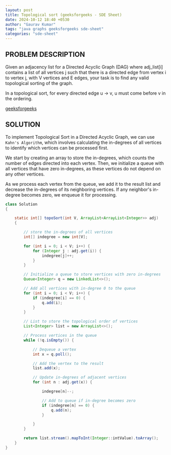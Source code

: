 ```yaml
---
layout: post
title: Topological sort (geeksforgeeks - SDE Sheet)
date: 2024-10-12 18:40 +0530
author: "Gaurav Kumar"
tags: "java graphs geeksforgeeks sde-sheet"
categories: "sde-sheet"
---
```


## PROBLEM DESCRIPTION

Given an adjacency list for a Directed Acyclic Graph (DAG) where adj_list[i] contains a list of all vertices j such that there is a directed edge from vertex i to vertex j, with V vertices and E edges, your task is to find any valid topological sorting of the graph.

In a topological sort, for every directed edge u -> v, u must come before v in the ordering.

[geeksforgeeks](https://www.geeksforgeeks.org/problems/topological-sort/1?page=9)

## SOLUTION

To implement Topological Sort in a Directed Acyclic Graph, we can use `Kahn's Algorithm`, which involves calculating the in-degrees of all vertices to identify which vertices can be processed first.

We start by creating an array to store the in-degrees, which counts the number of edges directed into each vertex. Then, we initialize a queue with all vertices that have zero in-degrees, as these vertices do not depend on any other vertices.

As we process each vertex from the queue, we add it to the result list and decrease the in-degrees of its neighboring vertices. If any neighbor's in-degree becomes zero, we enqueue it for processing.

```java
class Solution
{

    static int[] topoSort(int V, ArrayList<ArrayList<Integer>> adj)
    {

        // store the in-degrees of all vertices
        int[] indegree = new int[V];

        for (int i = 0; i < V; i++) {
            for (Integer j : adj.get(i)) {
                indegree[j]++;
            }
        }

        // Initialize a queue to store vertices with zero in-degrees
        Queue<Integer> q = new LinkedList<>();

        // Add all vertices with in-degree 0 to the queue
        for (int i = 0; i < V; i++) {
            if (indegree[i] == 0) {
                q.add(i);
            }
        }

        // List to store the topological order of vertices
        List<Integer> list = new ArrayList<>();

        // Process vertices in the queue
        while (!q.isEmpty()) {

            // Dequeue a vertex
            int x = q.poll();

            // Add the vertex to the result
            list.add(x);

            // Update in-degrees of adjacent vertices
            for (int n : adj.get(x)) {

                indegree[n]--;

                // Add to queue if in-degree becomes zero
                if (indegree[n] == 0) {
                    q.add(n);
                }

            }
        }

        return list.stream().mapToInt(Integer::intValue).toArray();
    }
}
```
